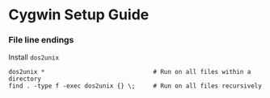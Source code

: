 # Cygwin Setup Guide

### File line endings
Install `dos2unix`

```
dos2unix *                              # Run on all files within a directory
find . -type f -exec dos2unix {} \;     # Run on all files recursively
```
